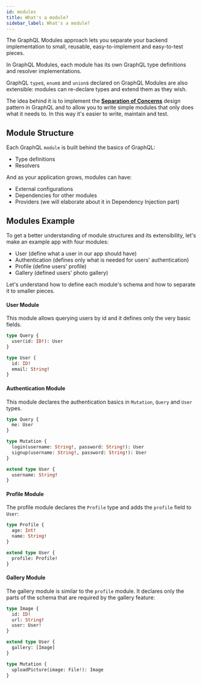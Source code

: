```yaml
---
id: modules
title: What's a module?
sidebar_label: What's a module?
---
```


The GraphQL Modules approach lets you separate your backend implementation to small, reusable, easy-to-implement and easy-to-test pieces.

In GraphQL Modules, each module has its own GraphQL type definitions and resolver implementations.

GraphQL `type`s, `enum`s and `union`s declared on GraphQL Modules are also extensible: modules can re-declare types and extend them as they wish.

The idea behind it is to implement the **[Separation of Concerns](https://deviq.com/separation-of-concerns/)** design pattern in GraphQL and to allow you to write simple modules that only does what it needs to. In this way it's easier to write, maintain and test.

## Module Structure

Each GraphQL `module` is built behind the basics of GraphQL:

- Type definitions
- Resolvers

And as your application grows, modules can have:

- External configurations
- Dependencies for other modules
- Providers (we will elaborate about it in Dependency Injection part)

## Modules Example

To get a better understanding of module structures and its extensibility, let's make an example app with four modules:

- User (define what a user in our app should have)
- Authentication (defines only what is needed for users' authentication)
- Profile (define users' profile)
- Gallery (defined users' photo gallery)

Let's understand how to define each module's schema and how to separate it to smaller pieces.

#### User Module

This module allows querying users by id and it defines only the very basic fields.

```graphql
type Query {
  user(id: ID!): User
}

type User {
  id: ID!
  email: String!
}
```

#### Authentication Module

This module declares the authentication basics in `Mutation`, `Query` and `User` types.

```graphql
type Query {
  me: User
}

type Mutation {
  login(username: String!, password: String!): User
  signup(username: String!, password: String!): User
}

extend type User {
  username: String!
}
```

#### Profile Module

The profile module declares the `Profile` type and adds the `profile` field to `User`:

```graphql
type Profile {
  age: Int!
  name: String!
}

extend type User {
  profile: Profile!
}
```

#### Gallery Module

The gallery module is similar to the `profile` module. It declares only the parts of the schema that are required by the gallery feature:

```graphql
type Image {
  id: ID!
  url: String!
  user: User!
}

extend type User {
  gallery: [Image]
}

type Mutation {
  uploadPicture(image: File!): Image
}
```
